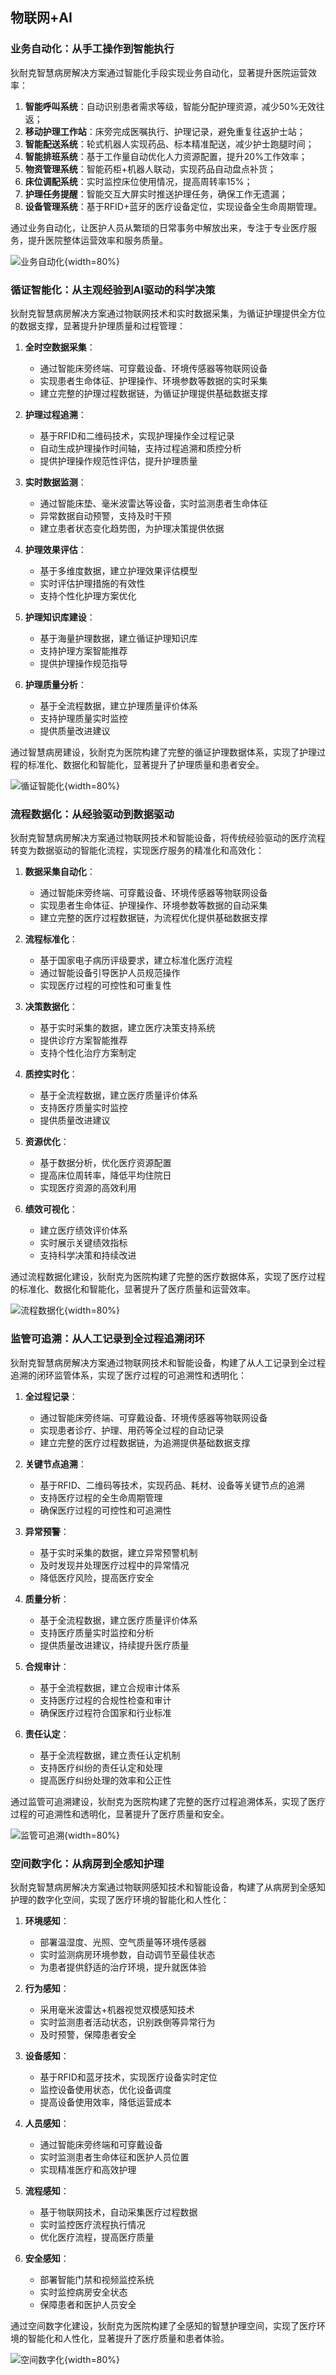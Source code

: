 
##  物联网+AI

### 业务自动化：从手工操作到智能执行
狄耐克智慧病房解决方案通过智能化手段实现业务自动化，显著提升医院运营效率：

1. **智能呼叫系统**：自动识别患者需求等级，智能分配护理资源，减少50%无效往返；
2. **移动护理工作站**：床旁完成医嘱执行、护理记录，避免重复往返护士站；
3. **智能配送系统**：轮式机器人实现药品、标本精准配送，减少护士跑腿时间；
4. **智能排班系统**：基于工作量自动优化人力资源配置，提升20%工作效率；
5. **物资管理系统**：智能药柜+机器人联动，实现药品自动盘点补货；
6. **床位调配系统**：实时监控床位使用情况，提高周转率15%；
7. **护理任务提醒**：智能交互大屏实时推送护理任务，确保工作无遗漏；
8. **设备管理系统**：基于RFID+蓝牙的医疗设备定位，实现设备全生命周期管理。

通过业务自动化，让医护人员从繁琐的日常事务中解放出来，专注于专业医疗服务，提升医院整体运营效率和服务质量。

![业务自动化](E:/cursor/销售工具/文档生产工作流/_assets/images/智慧病房5化/业务自动化：从手工操作到智能执行.png){width=80%}

### 循证智能化：从主观经验到AI驱动的科学决策
狄耐克智慧病房解决方案通过物联网技术和实时数据采集，为循证护理提供全方位的数据支撑，显著提升护理质量和过程管理：

1. **全时空数据采集**：
   - 通过智能床旁终端、可穿戴设备、环境传感器等物联网设备
   - 实现患者生命体征、护理操作、环境参数等数据的实时采集
   - 建立完整的护理过程数据链，为循证护理提供基础数据支撑

2. **护理过程追溯**：
   - 基于RFID和二维码技术，实现护理操作全过程记录
   - 自动生成护理操作时间轴，支持过程追溯和质控分析
   - 提供护理操作规范性评估，提升护理质量

3. **实时数据监测**：
   - 通过智能床垫、毫米波雷达等设备，实时监测患者生命体征
   - 异常数据自动预警，支持及时干预
   - 建立患者状态变化趋势图，为护理决策提供依据

4. **护理效果评估**：
   - 基于多维度数据，建立护理效果评估模型
   - 实时评估护理措施的有效性
   - 支持个性化护理方案优化

5. **护理知识库建设**：
   - 基于海量护理数据，建立循证护理知识库
   - 支持护理方案智能推荐
   - 提供护理操作规范指导

6. **护理质量分析**：
   - 基于全流程数据，建立护理质量评价体系
   - 支持护理质量实时监控
   - 提供质量改进建议

通过智慧病房建设，狄耐克为医院构建了完整的循证护理数据体系，实现了护理过程的标准化、数据化和智能化，显著提升了护理质量和患者安全。

![循证智能化](E:/cursor/销售工具/文档生产工作流/_assets/images/智慧病房5化/循证智能化：从主管经验到AI驱动的科学决策.png){width=80%}

### 流程数据化：从经验驱动到数据驱动
狄耐克智慧病房解决方案通过物联网技术和智能设备，将传统经验驱动的医疗流程转变为数据驱动的智能化流程，实现医疗服务的精准化和高效化：

1. **数据采集自动化**：
   - 通过智能床旁终端、可穿戴设备、环境传感器等物联网设备
   - 实现患者生命体征、护理操作、环境参数等数据的自动采集
   - 建立完整的医疗过程数据链，为流程优化提供基础数据支撑

2. **流程标准化**：
   - 基于国家电子病历评级要求，建立标准化医疗流程
   - 通过智能设备引导医护人员规范操作
   - 实现医疗过程的可控性和可重复性

3. **决策数据化**：
   - 基于实时采集的数据，建立医疗决策支持系统
   - 提供诊疗方案智能推荐
   - 支持个性化治疗方案制定

4. **质控实时化**：
   - 基于全流程数据，建立医疗质量评价体系
   - 支持医疗质量实时监控
   - 提供质量改进建议

5. **资源优化**：
   - 基于数据分析，优化医疗资源配置
   - 提高床位周转率，降低平均住院日
   - 实现医疗资源的高效利用

6. **绩效可视化**：
   - 建立医疗绩效评价体系
   - 实时展示关键绩效指标
   - 支持科学决策和持续改进

通过流程数据化建设，狄耐克为医院构建了完整的医疗数据体系，实现了医疗过程的标准化、数据化和智能化，显著提升了医疗质量和运营效率。

![流程数据化](E:/cursor/销售工具/文档生产工作流/_assets/images/智慧病房5化/流程数据化：从经验驱动到数据驱动.png){width=80%}

### 监管可追溯：从人工记录到全过程追溯闭环
狄耐克智慧病房解决方案通过物联网技术和智能设备，构建了从人工记录到全过程追溯的闭环监管体系，实现了医疗过程的可追溯性和透明化：

1. **全过程记录**：
   - 通过智能床旁终端、可穿戴设备、环境传感器等物联网设备
   - 实现患者诊疗、护理、用药等全过程的自动记录
   - 建立完整的医疗过程数据链，为追溯提供基础数据支撑

2. **关键节点追溯**：
   - 基于RFID、二维码等技术，实现药品、耗材、设备等关键节点的追溯
   - 支持医疗过程的全生命周期管理
   - 确保医疗过程的可控性和可追溯性

3. **异常预警**：
   - 基于实时采集的数据，建立异常预警机制
   - 及时发现并处理医疗过程中的异常情况
   - 降低医疗风险，提高医疗安全

4. **质量分析**：
   - 基于全流程数据，建立医疗质量评价体系
   - 支持医疗质量实时监控和分析
   - 提供质量改进建议，持续提升医疗质量

5. **合规审计**：
   - 基于全流程数据，建立合规审计体系
   - 支持医疗过程的合规性检查和审计
   - 确保医疗过程符合国家和行业标准

6. **责任认定**：
   - 基于全流程数据，建立责任认定机制
   - 支持医疗纠纷的责任认定和处理
   - 提高医疗纠纷处理的效率和公正性

通过监管可追溯建设，狄耐克为医院构建了完整的医疗过程追溯体系，实现了医疗过程的可追溯性和透明化，显著提升了医疗质量和安全。

![监管可追溯](E:/cursor/销售工具/文档生产工作流/_assets/images/智慧病房5化/监管可追溯：从人工记录到全过程追溯闭环.png){width=80%}

### 空间数字化：从病房到全感知护理
狄耐克智慧病房解决方案通过物联网感知技术和智能设备，构建了从病房到全感知护理的数字化空间，实现了医疗环境的智能化和人性化：

1. **环境感知**：
   - 部署温湿度、光照、空气质量等环境传感器
   - 实时监测病房环境参数，自动调节至最佳状态
   - 为患者提供舒适的治疗环境，提升就医体验

2. **行为感知**：
   - 采用毫米波雷达+机器视觉双模感知技术
   - 实时监测患者活动状态，识别跌倒等异常行为
   - 及时预警，保障患者安全

3. **设备感知**：
   - 基于RFID和蓝牙技术，实现医疗设备实时定位
   - 监控设备使用状态，优化设备调度
   - 提高设备使用效率，降低运营成本

4. **人员感知**：
   - 通过智能床旁终端和可穿戴设备
   - 实时监测患者生命体征和医护人员位置
   - 实现精准医疗和高效护理

5. **流程感知**：
   - 基于物联网技术，自动采集医疗过程数据
   - 实时监控医疗流程执行情况
   - 优化医疗流程，提高医疗质量

6. **安全感知**：
   - 部署智能门禁和视频监控系统
   - 实时监控病房安全状态
   - 保障患者和医护人员安全

通过空间数字化建设，狄耐克为医院构建了全感知的智慧护理空间，实现了医疗环境的智能化和人性化，显著提升了医疗质量和患者体验。

![空间数字化](E:/cursor/销售工具/文档生产工作流/_assets/images/智慧病房5化/空间数字化：从病房到全感知护理.png){width=80%}





